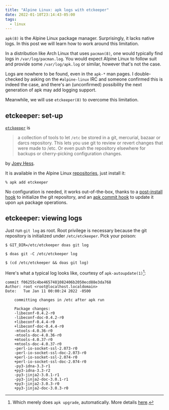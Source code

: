 ```yaml
---
title: "Alpine Linux: apk logs with etckeeper"
date: 2022-01-10T23:14:43-05:00
tags:
  - linux
---
```


`apk(8)` is the Alpine Linux package manager. Surprisingly, it lacks native
logs. In this post we will learn how to work around this limitation.


In a distribution like Arch Linux that uses `pacman(8)`, one would typically
find logs in `/var/log/pacman.log`. You would expect Alpine Linux to follow
suit and provide some `/var/log/apk.log` or similar, however that's not the
case.

Logs are nowhere to be found, even in the `apk-*` man pages. I double-checked
by asking on the `#alpine-linux` IRC and someone confirmed this is indeed the
case, and there's an (unconfirmed) possibility the next generation of apk may
add logging support.

Meanwhile, we will use `etckeeper(8)` to overcome this limitation.

## etckeeper: set-up

[`etckeeper`][etckeeper] is

> a collection of tools to let `/etc` be stored in a git, mercurial, bazaar or
> darcs repository. This lets you use git to review or revert changes that were
> made to /etc. Or even push the repository elsewhere for backups or
> cherry-picking configuration changes.

by [Joey Hess][hess].

It is available in the Alpine Linux [repositories][repo], just install it:

```
% apk add etckeeper
```

No configuration is needed, it works out-of-the-box, thanks to a [post-install
hook][hook] to initialize the git repository, and an [apk commit
hook][commit-hook] to update it upon `apk` package operations.

## etckeeper: viewing logs

Just run `git log` as root. Root privilege is necessary because the git
repository is initialized under `/etc/etckeeper`. Pick your poison:

```shell
$ GIT_DIR=/etc/etckeeper doas git log
```

```shell
$ doas git -C /etc/etckeeper log
```

```shell
$ (cd /etc/etckeeper && doas git log)
```

Here's what a typical log looks like, courtesy of `apk-autoupdate(1)`[^1]:

```
commit f06255c4be4657481082406b2050ecd88e3da768
Author: root <root@localhost.localdomain>
Date:   Tue Jan 11 00:00:24 2022 -0500

    committing changes in /etc after apk run

    Package changes:
    -libeconf-0.4.2-r0
    -libeconf-doc-0.4.2-r0
    +libeconf-0.4.4-r0
    +libeconf-doc-0.4.4-r0
    -mtools-4.0.36-r0
    -mtools-doc-4.0.36-r0
    +mtools-4.0.37-r0
    +mtools-doc-4.0.37-r0
    -perl-io-socket-ssl-2.073-r0
    -perl-io-socket-ssl-doc-2.073-r0
    +perl-io-socket-ssl-2.074-r0
    +perl-io-socket-ssl-doc-2.074-r0
    -py3-idna-3.3-r1
    +py3-idna-3.3-r2
    -py3-jinja2-3.0.1-r1
    -py3-jinja2-doc-3.0.1-r1
    +py3-jinja2-3.0.3-r0
    +py3-jinja2-doc-3.0.3-r0
```


[etckeeper]: https://etckeeper.branchable.com/
[repo]: https://pkgs.alpinelinux.org/packages?name=etckeeper
[hook]: https://git.alpinelinux.org/aports/tree/main/etckeeper/etckeeper.post-install
[commit-hook]: https://git.alpinelinux.org/aports/tree/main/etckeeper/apk-commit_hook
[hess]: https://joeyh.name/

[^1]: Which merely does `apk upgrade`, automatically. More details [here](https://github.com/jirutka/apk-autoupdate).
